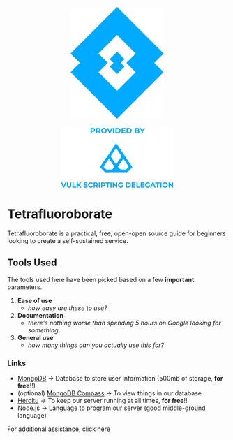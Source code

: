 <p align="center">
    <img src="/logo.svg" />
    <br />
    <br />
    <img src="/vulk.svg" />
</p>
    
# Tetrafluoroborate

Tetrafluoroborate is a practical, free, open-open source guide for beginners looking to create a self-sustained service.

## Tools Used

The tools used here have been picked based on a few **important** parameters.

1. **Ease of use**
    - *how easy are these to use?*
2. **Documentation**
    - *there's nothing worse than spending 5 hours on Google looking for something*
3. **General use**
    - *how many things can you actually use this for?*

### Links
- [MongoDB](https://www.mongodb.com/cloud/atlas/register) -> Database to store user information (500mb of storage, **for free**!!)
- (optional) [MongoDB Compass](https://www.mongodb.com/try/download/compass) -> To view things in our database
- [Heroku](https://signup.heroku.com/) -> To keep our server running at all times, **for free**!!
- [Node.js](https://nodejs.org/en/) -> Language to program our server (good middle-ground language)

For additional assistance, click [here](https://github.com/Tetrafluoroborate-Auth/Tetrafluoroborate-Auth.github.io/blob/main/UsageGuide.md)

